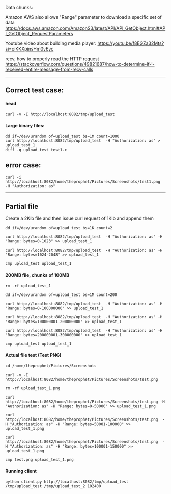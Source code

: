 Data chunks:

Amazon AWS also allows "Range" parameter to download a specific set of data
https://docs.aws.amazon.com/AmazonS3/latest/API/API_GetObject.html#API_GetObject_RequestParameters

Youtube video about building media player: https://youtu.be/f8EGZa32Mts?si=oiKKXpinsHm0v6yc

recv, how to properly read the HTTP request
https://stackoverflow.com/questions/49821687/how-to-determine-if-i-received-entire-message-from-recv-calls





-------------------


## Correct test case:


#### head

```
curl -v -I http://localhost:8082/tmp/upload_test
```


#### Large binary files:

```
dd if=/dev/urandom of=upload_test bs=1M count=1000
curl http://localhost:8082/tmp/upload_test  -H "Authorization: as" > upload_test_1
diff -q upload_test test1.c
```


## error case:

```
curl -i http://localhost:8082/home/theprophet/Pictures/Screenshots/test1.png  -H "Authorization: as"
```


----------------------

## Partial file

Create a 2Kib file and then issue curl request of 1Kib and append them

```
dd if=/dev/urandom of=upload_test bs=1K count=2

curl http://localhost:8082/tmp/upload_test  -H "Authorization: as" -H "Range: bytes=0-1023" >> upload_test_1

curl http://localhost:8082/tmp/upload_test  -H "Authorization: as" -H "Range: bytes=1024-2048" >> upload_test_1

cmp upload_test upload_test_1
```

#### 200MB file, chunks of 100MB

```
rm -rf upload_test_1

dd if=/dev/urandom of=upload_test bs=1M count=200

curl http://localhost:8082/tmp/upload_test  -H "Authorization: as" -H "Range: bytes=0-100000000" >> upload_test_1

curl http://localhost:8082/tmp/upload_test  -H "Authorization: as" -H "Range: bytes=100000001-200000000" >> upload_test_1

curl http://localhost:8082/tmp/upload_test  -H "Authorization: as" -H "Range: bytes=200000001-300000000" >> upload_test_1

cmp upload_test upload_test_1
```


#### Actual file test (Test PNG)

```
cd /home/theprophet/Pictures/Screenshots

curl -v -I http://localhost:8082/home/theprophet/Pictures/Screenshots/test.png

rm -rf upload_test_1.png

curl  http://localhost:8082/home/theprophet/Pictures/Screenshots/test.png -H "Authorization: as" -H "Range: bytes=0-50000" >> upload_test_1.png

curl http://localhost:8082/home/theprophet/Pictures/Screenshots/test.png  -H "Authorization: as" -H "Range: bytes=50001-100000" >> upload_test_1.png

curl http://localhost:8082/home/theprophet/Pictures/Screenshots/test.png  -H "Authorization: as" -H "Range: bytes=100001-150000" >> upload_test_1.png

cmp test.png upload_test_1.png
```

#### Running client

```
python client.py http://localhost:8082/tmp/upload_test /tmp/upload_test /tmp/upload_test_2 102400
```